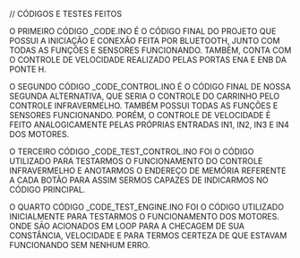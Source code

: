 // CÓDIGOS E TESTES FEITOS

  O PRIMEIRO CÓDIGO _CODE.INO É O CÓDIGO FINAL DO PROJETO QUE POSSUI A INICIAÇÃO E CONEXÃO FEITA POR BLUETOOTH, JUNTO COM TODAS AS FUNÇÕES E SENSORES FUNCIONANDO. TAMBÉM, CONTA COM O CONTROLE DE VELOCIDADE REALIZADO PELAS PORTAS ENA E ENB DA PONTE H.
  
  O SEGUNDO CÓDIGO _CODE_CONTROL.INO É O CÓDIGO FINAL DE NOSSA SEGUNDA ALTERNATIVA, QUE SERIA O CONTROLE DO CARRINHO PELO CONTROLE INFRAVERMELHO. TAMBÉM POSSUI TODAS AS FUNÇÕES E SENSORES FUNCIONANDO. PORÉM, O CONTROLE DE VELOCIDADE É FEITO ANALOGICAMENTE PELAS PRÓPRIAS ENTRADAS IN1, IN2, IN3 E IN4 DOS MOTORES.
  
  O TERCEIRO CÓDIGO _CODE_TEST_CONTROL.INO FOI O CÓDIGO UTILIZADO PARA TESTARMOS O FUNCIONAMENTO DO CONTROLE INFRAVERMELHO E ANOTARMOS O ENDEREÇO DE MEMÓRIA REFERENTE A CADA BOTÃO PARA ASSIM SERMOS CAPAZES DE INDICARMOS NO CÓDIGO PRINCIPAL.

  O QUARTO CÓDIGO _CODE_TEST_ENGINE.INO FOI O CÓDIGO UTILIZADO INICIALMENTE PARA TESTARMOS O FUNCIONAMENTO DOS MOTORES. ONDE SĀO ACIONADOS EM LOOP PARA A CHECAGEM DE SUA CONSTÂNCIA, VELOCIDADE E PARA TERMOS CERTEZA DE QUE ESTAVAM FUNCIONANDO SEM NENHUM ERRO.
